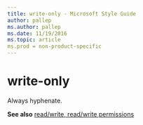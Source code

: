 ```yaml
---
title: write-only - Microsoft Style Guide
author: pallep
ms.author: pallep
ms.date: 11/19/2016
ms.topic: article
ms.prod = non-product-specific
---
```


# write-only

Always hyphenate. 

**See also** [read/write, read/write permissions](/style-guide/a-z-word-list-term-collections/r/read-write-read-write-permission)
